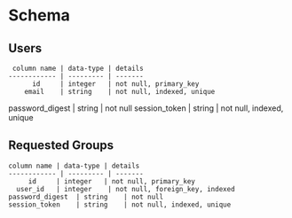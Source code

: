 # Schema #


## Users ##

     column name | data-type | details
    ------------ | --------- | -------
          id     | integer   | not null, primary_key
        email    | string    | not null, indexed, unique
password_digest  | string    | not null
session_token    | string    | not null, indexed, unique

## Requested Groups ##
    column name | data-type | details
    ------------ | --------- | -------
         id     | integer   | not null, primary_key
      user_id   | integer    | not null, foreign_key, indexed
    password_digest  | string    | not null
    session_token    | string    | not null, indexed, unique  
